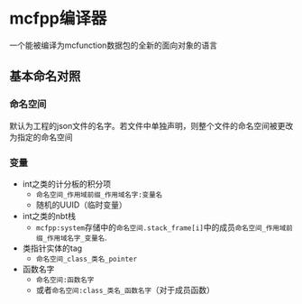 # mcfpp编译器

一个能被编译为mcfunction数据包的全新的面向对象的语言

## 基本命名对照
### 命名空间
默认为工程的json文件的名字。若文件中单独声明，则整个文件的命名空间被更改为指定的命名空间
### 变量
* int之类的计分板的积分项
  * `命名空间_作用域前缀_作用域名字:变量名`
  * 随机的UUID（临时变量）
* int之类的nbt栈
  * `mcfpp:system`存储中的`命名空间.stack_frame[i]`中的成员`命名空间_作用域前缀_作用域名字_变量名`.
* 类指针实体的tag
  * `命名空间_class_类名_pointer`
* 函数名字
  * `命名空间:函数名字`
  * 或者`命名空间:class_类名_函数名字`（对于成员函数）